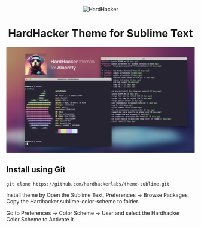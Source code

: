 <p align="center">
  <img width="180" src="https://github.com/hardhackerlabs/themes/raw/master/media/logo/logo.png" alt="HardHacker">
</p>

<h1 align="center">
  HardHacker Theme for Sublime Text
</h1>

![screenshot](screenshot.png)

## Install using Git

```shell
git clone https://github.com/hardhackerlabs/theme-sublime.git
```

Install theme by Open the Sublime Text, Preferences -> Browse Packages, Copy the Hardhacker.sublime-color-scheme to folder.

Go to Preferences -> Color Scheme -> User and select the Hardhacker Color Scheme to Activate it.
